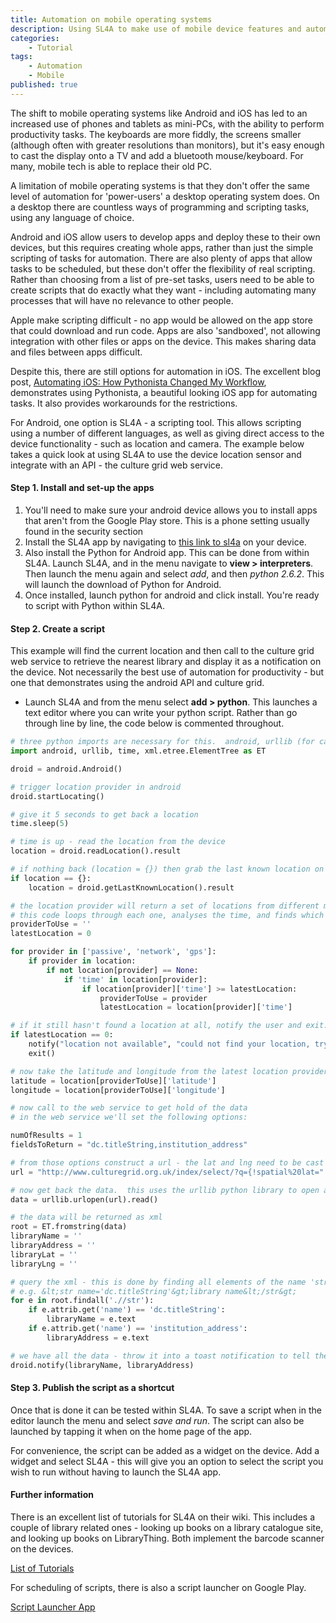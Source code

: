 ```yaml
---
title: Automation on mobile operating systems
description: Using SL4A to make use of mobile device features and automate tasks
categories:
    - Tutorial
tags:
    - Automation
    - Mobile
published: true
---
```


The shift to mobile operating systems like Android and iOS has led to an increased use of phones and tablets as mini-PCs, with the ability to perform productivity tasks. The keyboards are more fiddly, the screens smaller (although often with greater resolutions than monitors), but it's easy enough to cast the display onto a TV and add a bluetooth mouse/keyboard. For many, mobile tech is able to replace their old PC.

A limitation of mobile operating systems is that they don't offer the same level of automation for 'power-users' a desktop operating system does. On a desktop there are countless ways of programming and scripting tasks, using any language of choice.

Android and iOS allow users to develop apps and deploy these to their own devices, but this requires creating whole apps, rather than just the simple scripting of tasks for automation. There are also plenty of apps that allow tasks to be scheduled, but these don't offer the flexibility of real scripting. Rather than choosing from a list of pre-set tasks, users need to be able to create scripts that do exactly what they want - including automating many processes that will have no relevance to other people.

Apple make scripting difficult - no app would be allowed on the app store that could download and run code. Apps are also 'sandboxed', not allowing integration with other files or apps on the device. This makes sharing data and files between apps difficult.

Despite this, there are still options for automation in iOS. The excellent blog post, [Automating iOS: How Pythonista Changed My Workflow](http://www.macstories.net/stories/automating-ios-how-pythonista-changed-my-workflow), demonstrates using Pythonista, a beautiful looking iOS app for automating tasks. It also provides workarounds for the restrictions.

For Android, one option is SL4A - a scripting tool. This allows scripting using a number of different languages, as well as giving direct access to the device functionality - such as location and camera. The example below takes a quick look at using SL4A to use the device location sensor and integrate with an API - the culture grid web service.

#### Step 1. Install and set-up the apps

1. You'll need to make sure your android device allows you to install apps that aren't from the Google Play store. This is a phone setting usually found in the security section
2. Install the SL4A app by navigating to [this link to sl4a](http://code.google.com/p/android-scripting/) on your device.
3. Also install the Python for Android app. This can be done from within SL4A. Launch SL4A, and in the menu navigate to **view > interpreters**. Then launch the menu again and select *add*, and then *python 2.6.2*. This will launch the download of Python for Android.
4. Once installed, launch python for android and click install. You're ready to script with Python within SL4A.

#### Step 2. Create a script

This example will find the current location and then call to the culture grid web service to retrieve the nearest library and display it as a notification on the device. Not necessarily the best use of automation for productivity - but one that demonstrates using the android API and culture grid.

- Launch SL4A and from the menu select **add > python**. This launches a text editor where you can write your python script. Rather than go through line by line, the code below is commented throughout.

```python
# three python imports are necessary for this.  android, urllib (for calling the web service), and ElementTree (for dealing with the xml data returned)
import android, urllib, time, xml.etree.ElementTree as ET

droid = android.Android()

# trigger location provider in android
droid.startLocating()

# give it 5 seconds to get back a location 
time.sleep(5)

# time is up - read the location from the device
location = droid.readLocation().result

# if nothing back (location = {}) then grab the last known location on the device
if location == {}:
    location = droid.getLastKnownLocation().result

# the location provider will return a set of locations from different methods (gps, network)
# this code loops through each one, analyses the time, and finds which one is the latest.
providerToUse = ''
latestLocation = 0

for provider in ['passive', 'network', 'gps']:
    if provider in location:
        if not location[provider] == None:
            if 'time' in location[provider]:
                if location[provider]['time'] >= latestLocation:
                    providerToUse = provider
                    latestLocation = location[provider]['time']

# if it still hasn't found a location at all, notify the user and exit.
if latestLocation == 0:
    notify("location not available", "could not find your location, try turning on gps or wifi")
    exit()

# now take the latitude and longitude from the latest location provider
latitude = location[providerToUse]['latitude']
longitude = location[providerToUse]['longitude']

# now call to the web service to get hold of the data
# in the web service we'll set the following options:

numOfResults = 1
fieldsToReturn = "dc.titleString,institution_address"

# from those options construct a url - the lat and lng need to be cast to a string (str)
url = "http://www.culturegrid.org.uk/index/select/?q={!spatial%20lat=" + str(latitude) + "%20long=" + str(longitude) + "%20radius=20%20unit=miles}institution_sector:Libraries&rows=1&fl=" + fieldsToReturn

# now get back the data.  this uses the urllib python library to open a url and read the data from it.
data = urllib.urlopen(url).read()

# the data will be returned as xml
root = ET.fromstring(data)
libraryName = ''
libraryAddress = ''
libraryLat = ''
libraryLng = ''

# query the xml - this is done by finding all elements of the name 'str' and then checking the attribute name
# e.g. &lt;str name='dc.titleString'&gt;library name&lt;/str&gt;
for e in root.findall('.//str'):
    if e.attrib.get('name') == 'dc.titleString':
        libraryName = e.text
    if e.attrib.get('name') == 'institution_address':
        libraryAddress = e.text

# we have all the data - throw it into a toast notification to tell the user
droid.notify(libraryName, libraryAddress)
```

#### Step 3. Publish the script as a shortcut

Once that is done it can be tested within SL4A. To save a script when in the editor launch the menu and select *save and run*. The script can also be launched by tapping it when on the home page of the app.

For convenience, the script can be added as a widget on the device. Add a widget and select SL4A - this will give you an option to select the script you wish to run without having to launch the SL4A app.

#### Further information

There is an excellent list of tutorials for SL4A on their wiki. This includes a couple of library related ones - looking up books on a library catalogue site, and looking up books on LibraryThing. Both implement the barcode scanner on the devices.

[List of Tutorials](https://code.google.com/p/android-scripting/wiki/Tutorials)

For scheduling of scripts, there is also a script launcher on Google Play.

[Script Launcher App](https://play.google.com/store/apps/details?id=org.androidideas.scriptlauncher&hl=en_GB)